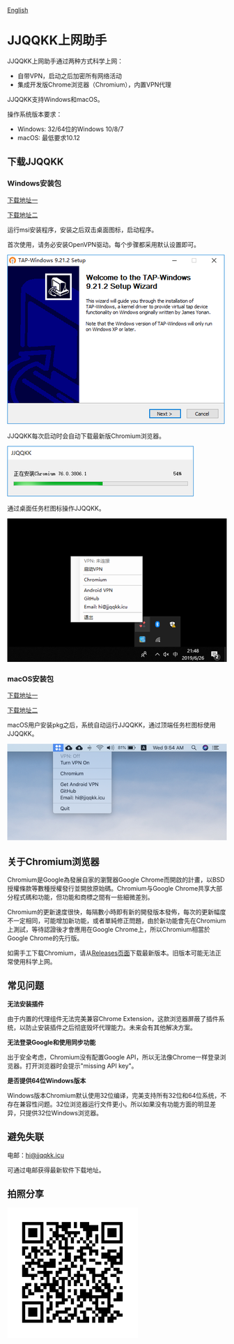 [English](README_en.md)

# JJQQKK上网助手

JJQQKK上网助手通过两种方式科学上网：

* 自带VPN，启动之后加密所有网络活动
* 集成开发版Chrome浏览器（Chromium），内置VPN代理

JJQQKK支持Windows和macOS。

操作系统版本要求：

- Windows: 32/64位的Windows 10/8/7
- macOS: 最低要求10.12


## 下载JJQQKK

### Windows安装包

[下载地址一](http://5.1.70.143/JJQQKK-2.6.4.msi)

[下载地址二](https://github.com/jjqqkk/chromium/releases/download/80.0.3964.0/JJQQKK-2.6.4.msi)

运行msi安装程序，安装之后双击桌面图标，启动程序。

首次使用，请务必安装OpenVPN驱动。每个步骤都采用默认设置即可。

![](images/windows-install-driver.png)

JJQQKK每次启动时会自动下载最新版Chromium浏览器。

![](images/windows-getting-chrome.png)

通过桌面任务栏图标操作JJQQKK。

![](images/windows-tray.png)


### macOS安装包

[下载地址一](http://5.1.70.143/JJQQKK-2.6.4.pkg)

[下载地址二](https://github.com/jjqqkk/chromium/releases/download/80.0.3964.0/JJQQKK-2.6.4.pkg)


macOS用户安装pkg之后，系统自动运行JJQQKK，通过顶端任务栏图标使用JJQQKK。

![](images/mac-icon.png)


## 关于Chromium浏览器

Chromium是Google為發展自家的瀏覽器Google Chrome而開啟的計畫，以BSD授權條款等數種授權發行並開放原始碼。Chromium与Google Chrome共享大部分程式碼和功能，但功能和商標之間有一些細微差別。

Chromium的更新速度很快，每隔數小時即有新的開發版本發佈，每次的更新幅度不一定相同，可能增加新功能，或者單純修正問題，由於新功能會先在Chromium上測試，等待認證後才會應用在Google Chrome上，所以Chromium相當於Google Chrome的先行版。

如需手工下载Chromium，请从[Releases页面](https://github.com/jjqqkk/chromium/releases)下载最新版本。旧版本可能无法正常使用科学上网。


## 常见问题

**无法安装插件**

由于内置的代理组件无法完美兼容Chrome Extension，这款浏览器屏蔽了插件系统，以防止安装插件之后彻底毁坏代理能力。未来会有其他解决方案。

**无法登录Google和使用同步功能**

出于安全考虑，Chromium没有配置Google API，所以无法像Chrome一样登录浏览器。打开浏览器时会提示"missing API key"。

**是否提供64位Windows版本**

Windows版本Chromium默认使用32位编译，完美支持所有32位和64位系统，不存在兼容性问题。32位浏览器运行文件更小。所以如果没有功能方面的明显差异，只提供32位Windows浏览器。


## 避免失联

电邮：hi@jjqqkk.icu

可通过电邮获得最新软件下载地址。


## 拍照分享

![](images/readme.png)

